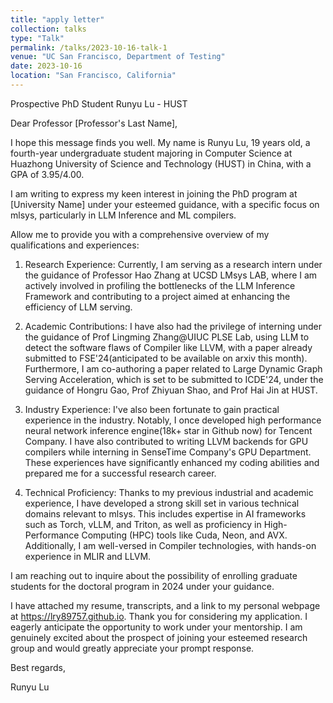 ```yaml
---
title: "apply letter"
collection: talks
type: "Talk"
permalink: /talks/2023-10-16-talk-1
venue: "UC San Francisco, Department of Testing"
date: 2023-10-16
location: "San Francisco, California"
---
```


<!-- This is a description of your talk, which is a markdown files that can be all markdown-ified like any other post. Yay markdown! -->

Prospective PhD Student Runyu Lu - HUST

Dear Professor [Professor's Last Name],

I hope this message finds you well. My name is Runyu Lu, 19 years old, a fourth-year undergraduate student majoring in Computer Science at Huazhong University of Science and Technology (HUST) in China, with a GPA of 3.95/4.00.

I am writing to express my keen interest in joining the PhD program at [University Name] under your esteemed guidance, with a specific focus on mlsys, particularly in LLM Inference and ML compilers.

Allow me to provide you with a comprehensive overview of my qualifications and experiences:

1. Research Experience: Currently, I am serving as a research intern under the guidance of Professor Hao Zhang at UCSD LMsys LAB, where I am actively involved in profiling the bottlenecks of the LLM Inference Framework and contributing to a project aimed at enhancing the efficiency of LLM serving.
  
2. Academic Contributions: I have also had the privilege of interning under the guidance of Prof Lingming Zhang@UIUC PLSE Lab, using LLM to detect the software flaws of Compiler like LLVM, with a paper already submitted to FSE'24(anticipated to be available on arxiv this month). Furthermore, I am co-authoring a paper related to Large Dynamic Graph Serving Acceleration, which is set to be submitted to ICDE'24, under the guidance of Hongru Gao, Prof Zhiyuan Shao, and Prof Hai Jin at HUST.
  
3. Industry Experience: I've also been fortunate to gain practical experience in the industry. Notably, I once developed high performance neural network inference engine(18k+ star in Github now) for Tencent Company. I have also contributed to writing LLVM backends for GPU compilers while interning in SenseTime Company's GPU Department. These experiences have significantly enhanced my coding abilities and prepared me for a successful research career.
 
4. Technical Proficiency: Thanks to my previous industrial and academic experience, I have developed a strong skill set in various technical domains relevant to mlsys. This includes expertise in AI frameworks such as Torch, vLLM, and Triton, as well as proficiency in High-Performance Computing (HPC) tools like Cuda, Neon, and AVX. Additionally, I am well-versed in Compiler technologies, with hands-on experience in MLIR and LLVM.
  
I am reaching out to inquire about the possibility of enrolling graduate students for the doctoral program in 2024 under your guidance. 

I have attached my resume, transcripts, and a link to my personal webpage at https://lry89757.github.io. Thank you for considering my application. I eagerly anticipate the opportunity to work under your mentorship. I am genuinely excited about the prospect of joining your esteemed research group and would greatly appreciate your prompt response.

Best regards,

Runyu Lu
